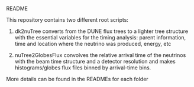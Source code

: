 README

This repository contains two different root scripts:

1) dk2nuTree converts from the DUNE flux trees to a lighter tree structure with the essential variables for the timing analysis: parent information, time and location where the neutrino was produced, energy, etc

2) nuTree2GlobesFlux convolves the relative arrival time of the neutrinos with the beam time structure and a detector resolution and makes histograms/globes flux files binned by arrival-time bins.

More details can be found in the READMEs for each folder
